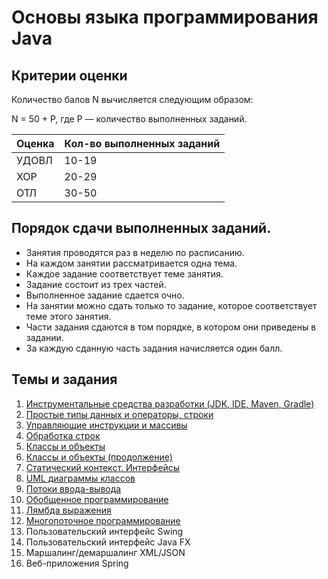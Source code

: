 # Основы языка программирования Java

## Критерии оценки

Количество балов N вычисляется следующим образом:

N = 50 + P, где P — количество выполненных заданий.

| **Оценка** | **Кол-во выполненных заданий** |
| --- | --- |
| УДОВЛ | 10-19 |
| ХОР | 20-29 |
| ОТЛ | 30-50 |

## Порядок сдачи выполненных заданий.
- Занятия проводятся раз в неделю по расписанию.
- На каждом занятии рассматривается одна тема.
- Каждое задание соответствует теме занятия.
- Задание состоит из трех частей.
- Выполненное задание сдается очно.
- На занятии можно сдать только то задание, которое соответствует теме этого занятия.
- Части задания сдаются в том порядке, в котором они приведены в задании.
- За каждую сданную часть задания начисляется один балл.

## Темы и задания

1. [Инструментальные средства разработки (JDK, IDE, Maven, Gradle)](lab1.md)
2. [Простые типы данных и операторы, строки](lab2.md)
3. [Управляющие инструкции и массивы](lab3.md)
4. [Обработка строк](lab4.md)
5. [Классы и объекты](lab5.md)
6. [Классы и объекты (продолжение)](lab6.md)
7. [Статический контекст. Интерфейсы](lab7.md)
8. [UML диаграммы классов](lab8.md)
9. [Потоки ввода-вывода](lab9.md)
10. [Обобщенное программирование](lab10.md)
11. [Лямбда выражения](lab11.md)
12. [Многопоточное программирование](lab12.md)
13. Пользовательский интерфейс Swing
14. Пользовательский интерфейс Java FX
15. Маршалинг/демаршалинг XML/JSON
16. Веб-приложения Spring
